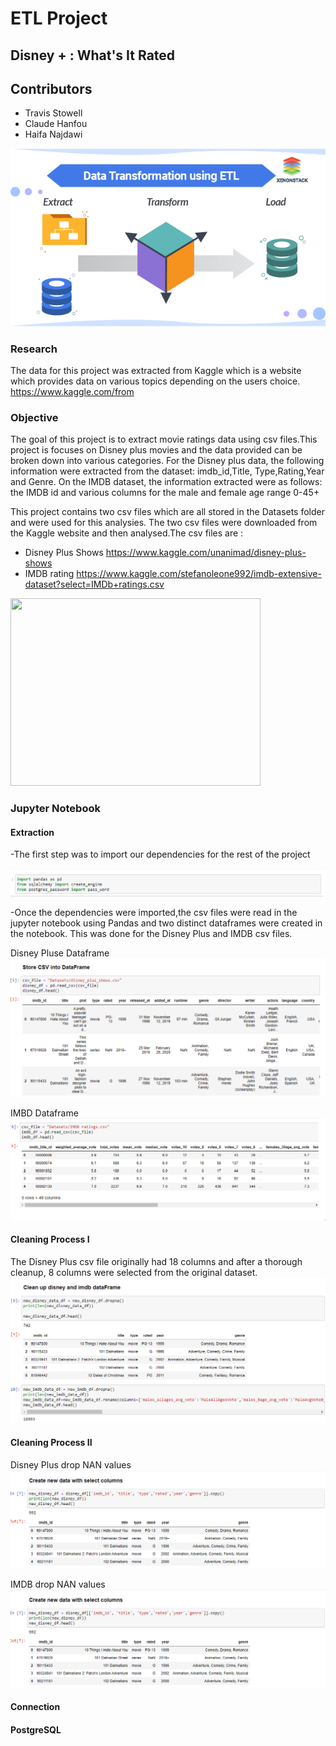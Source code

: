 
# ETL Project

## Disney + : What's It Rated

## Contributors

* Travis Stowell
* Claude Hanfou
* Haifa Najdawi

![alt text](https://github.com/travisstowell/ETLProject/blob/main/image/etl.png "etl")



### Research 
The data for this project was extracted from Kaggle which is a website which provides data on various topics depending on the users choice. https://www.kaggle.com/from 

### Objective

The goal of this project is to extract movie ratings data using csv files.This project is focuses on Disney plus movies and the data provided can be broken down into various categories. For the Disney plus data, the following information were extracted from the dataset: imdb_id,Title, Type,Rating,Year and Genre. On the IMDB dataset, the information extracted were as follows: the IMDB id and various columns for the male and female age range 0-45+


This project contains two csv files which are all stored in the Datasets folder and were used for this analysies. The two csv files were downloaded from the Kaggle website and then analysed.The csv files are :

* Disney Plus Shows https://www.kaggle.com/unanimad/disney-plus-shows
* IMDB rating https://www.kaggle.com/stefanoleone992/imdb-extensive-dataset?select=IMDb+ratings.csv

<img src="https://media.giphy.com/media/8bafPvbPipLWkKFFBV/giphy.gif" width="400" height="300" />


### Jupyter Notebook

#### Extraction 
-The first step was to import our dependencies for the rest of the project 

![alt text](https://github.com/travisstowell/ETLProject/blob/ClaudeBranch/image/depend.PNG "depend")

-Once the dependencies were imported,the csv files were read in the jupyter notebook using Pandas and two distinct dataframes were created in the notebook. This was done for the Disney Plus and IMDB csv files.

Disney Pluse Dataframe
![alt text](https://github.com/travisstowell/ETLProject/blob/ClaudeBranch/image/disney_import.PNG "dataf")

IMBD Dataframe
![alt text](https://github.com/travisstowell/ETLProject/blob/ClaudeBranch/image/imdb_import.PNG "dataf")

#### Cleaning Process I
The Disney Plus csv file originally had 18 columns and after a thorough cleanup, 8 columns were selected from the original dataset.
![alt text](https://github.com/travisstowell/ETLProject/blob/ClaudeBranch/image/cleanup%20both.PNG "cleanup")

#### Cleaning Process II

Disney Plus drop NAN values
![alt text](https://github.com/travisstowell/ETLProject/blob/ClaudeBranch/image/rename%20disney.PNG "cleanup")

IMDB drop NAN values
![alt text](https://github.com/travisstowell/ETLProject/blob/ClaudeBranch/image/rename%20disney.PNG "cleanup")

#### Connection


 

#### PostgreSQL
